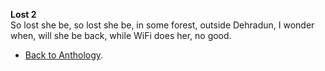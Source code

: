 **Lost 2**  
So lost she be,
so lost she be,
in some forest,
outside Dehradun,
I wonder when,
will she be back,
while WiFi does her,
no good.  

- <a href="https://kushalsamant.github.io/anthology.html">Back to Anthology</a>.  
